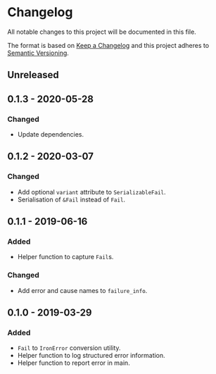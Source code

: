 # Changelog
All notable changes to this project will be documented in this file.

The format is based on [Keep a Changelog](http://keepachangelog.com/en/1.0.0/)
and this project adheres to [Semantic Versioning](http://semver.org/spec/v2.0.0.html).

## Unreleased

## 0.1.3 - 2020-05-28
### Changed
- Update dependencies.

## 0.1.2 - 2020-03-07
### Changed
- Add optional `variant` attribute to `SerializableFail`.
- Serialisation of `&Fail` instead of `Fail`.

## 0.1.1 - 2019-06-16
### Added
- Helper function to capture `Fail`s.

### Changed
- Add error and cause names to `failure_info`.

## 0.1.0 - 2019-03-29
### Added
- `Fail` to `IronError` conversion utility. 
- Helper function to log structured error information.
- Helper function to report error in main.
